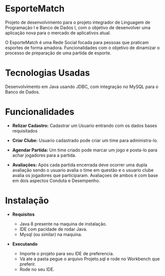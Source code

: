# EsporteMatch

Projeto de desenvolvimento para o projeto integrador de Linguagem de Programação I e Banco de Dados I, com o objetivo de desenvolver uma aplicação nova para o mercado de aplicativos atual.

O EsporteMatch é uma Rede Social focada para pessoas que praticam esportes de forma amadora. Funcionalidades com o objetivo de dinamizar o processo de preparação de uma partida de esporte.

# Tecnologias Usadas 

Desenvolvimento em Java usando JDBC, com integração no MySQL para o Banco de Dados.

# Funcionalidades

* __Relizar Cadastro:__ Cadastrar um Usuario entrando com os dados bases requisitados 

* __Criar Clube:__ Usuario cadastrado pode criar um time para administra-lo.

* __Agendar Partida:__  Um time criado pode marcar um jogo e posta-lo para achar jogadores para a partida.

* __Avaliações:__ Após cada partida encerrada deve ocorrer uma dupla avaliação sendo o usuario avalia o time em questão e o usuario clube avalia os jogadores que participaram. Avaliaçoes de ambos é com base em dois aspectos Conduta e Desempenho.

# Instalação

* __Requisitos__
  * Java 8 presente na maquina de instalação.
  * IDE com pacidade de rodar Java.
  * Mysql (ou similar) na maquina.
 
* __Executando__
  * Importe o projeto para seu IDE de preferencia.
  * Vá ate a pasta pegue o arquivo Projeto.sql e rode no Workbench que preferir.
  * Rode no seu IDE.
